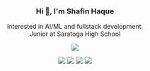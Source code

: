<h3 align="center">Hi <b>👋</b>, I'm Shafin Haque</h3>
<p align="center">Interested in AI/ML and fullstack development. <br/> Junior at Saratoga High School</p>
<p align="center">
 <img src="https://github-readme-stats.vercel.app/api?username=ShafinH&count_private=true&hide=prs&theme=github_dark&include_all_commits=true&show_icons=true" />
</p>
<div align="center"
 <a href="mailto:shafin1025" target="_blank"><img src="https://img.shields.io/badge/Gmail-D14836?style=for-the-badge&logo=gmail&logoColor=white"/></a> <a href="https://medium.com/@shafin1025" target="_blank"><img src="https://img.shields.io/badge/Medium-12100E?style=for-the-badge&logo=medium&logoColor=white"/></a> <a href="http://linkedin.com/in/ShafinH" target="_blank"><img src="https://img.shields.io/badge/LinkedIn-0077B5?style=for-the-badge&logo=linkedin&logoColor=white"/></a> <a href="https://www.researchgate.net/profile/Shafin-Haque" target="_blank"><img src="https://img.shields.io/badge/Research_Gate-00CCBB.svg?&style=for-the-badge&logo=ResearchGate&logoColor=white"/></a>
</div>
